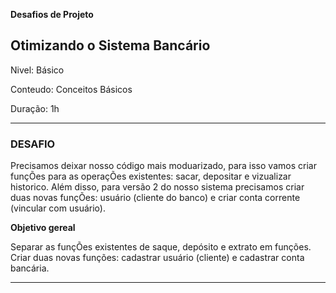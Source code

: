  **Desafios de Projeto**


## **Otimizando o Sistema Bancário**
Nivel: Básico

Conteudo: Conceitos Básicos

Duração: 1h

----
### **DESAFIO**

Precisamos deixar nosso código mais moduarizado, para isso vamos criar funçÕes para as operaçÕes existentes: sacar, depositar e vizualizar historico. Além disso, para versão 2 do nosso sistema precisamos criar duas novas funçÕes: usuário (cliente do banco) e criar conta corrente (vincular com usuário).

**Objetivo gereal**

Separar as funçÕes existentes de saque, depósito e extrato em funções. Criar duas novas funções: cadastrar usuário (cliente) e cadastrar conta bancária.

---